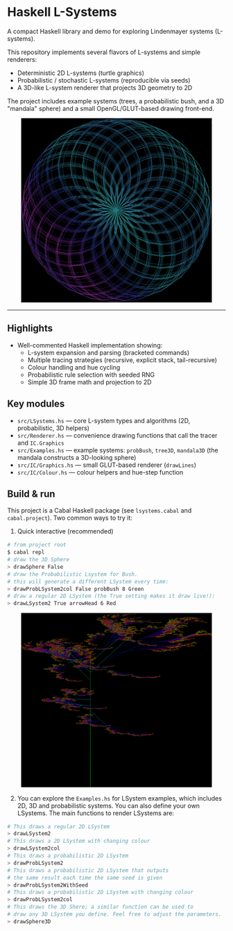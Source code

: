 # Haskell L-Systems

A compact Haskell library and demo for exploring Lindenmayer systems (L-systems).

This repository implements several flavors of L-systems and simple renderers:

- Deterministic 2D L-systems (turtle graphics)
- Probabilistic / stochastic L-systems (reproducible via seeds)
- A 3D-like L-system renderer that projects 3D geometry to 2D

The project includes example systems (trees, a probabilistic bush, and a 3D "mandala" sphere) and a small OpenGL/GLUT-based drawing front-end.

<p align="center">
  <img src="images/im1.png" alt="3D Sphere L-System" width="440"/>
</p>

---

## Highlights

- Well-commented Haskell implementation showing:
  - L-system expansion and parsing (bracketed commands)
  - Multiple tracing strategies (recursive, explicit stack, tail-recursive)
  - Colour handling and hue cycling
  - Probabilistic rule selection with seeded RNG
  - Simple 3D frame math and projection to 2D

## Key modules

- `src/LSystems.hs` — core L-system types and algorithms (2D, probabilistic, 3D helpers)
- `src/Renderer.hs` — convenience drawing functions that call the tracer and `IC.Graphics`
- `src/Examples.hs` — example systems: `probBush`, `tree3D`, `mandala3D` (the mandala constructs a 3D-looking sphere)
- `src/IC/Graphics.hs` — small GLUT-based renderer (`drawLines`)
- `src/IC/Colour.hs` — colour helpers and hue-step function

## Build & run

This project is a Cabal Haskell package (see `lsystems.cabal` and `cabal.project`). Two common ways to try it:

1) Quick interactive (recommended)

```bash
# from project root
$ cabal repl
# draw the 3D Sphere
> drawSphere False
# draw the Probabilistic Lsystem for Bush.
# this will generate a different LSystem every time:
> drawProbLSystem2col False probBush 8 Green
# draw a regular 2D LSystem (the True setting makes it draw live!):
> drawLSystem2 True arrowHead 6 Red
```

<p align="center">
  <img src="images/im2.png" alt="3D Sphere L-System" width="440"/>
</p>

2) You can explore the `Examples.hs` for LSystem examples, which includes 2D, 3D and probabilistic systems. You can also define your own LSystems. The main functions to render LSystems are:

```bash
# This draws a regular 2D LSystem
> drawLSystem2
# This draws a 2D LSystem with changing colour
> drawLSystem2col
# This draws a probabilistic 2D LSystem
> drawProbLSystem2
# This draws a probabilistic 2D LSystem that outputs
# the same result each time the same seed is given
> drawProbLSystem2WithSeed
# This draws a probabilistic 2D LSystem with changing colour
> drawProbLSystem2col
# This draws the 3D Shere; a similar function can be used to
# draw any 3D LSystem you define. Feel free to adjust the parameters.
> drawSphere3D
```
